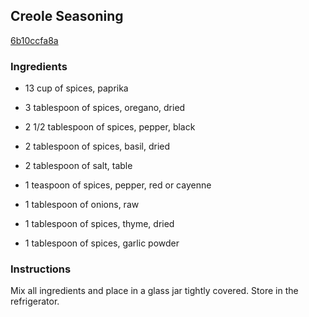## Creole Seasoning

[6b10ccfa8a](http://www.food.com/recipe/creole-seasoning-145123)

### Ingredients

 - 13 cup of spices, paprika

 - 3 tablespoon of spices, oregano, dried

 - 2 1/2 tablespoon of spices, pepper, black

 - 2 tablespoon of spices, basil, dried

 - 2 tablespoon of salt, table

 - 1 teaspoon of spices, pepper, red or cayenne

 - 1 tablespoon of onions, raw

 - 1 tablespoon of spices, thyme, dried

 - 1 tablespoon of spices, garlic powder

### Instructions

Mix all ingredients and place in a glass jar tightly covered. Store in the refrigerator.
